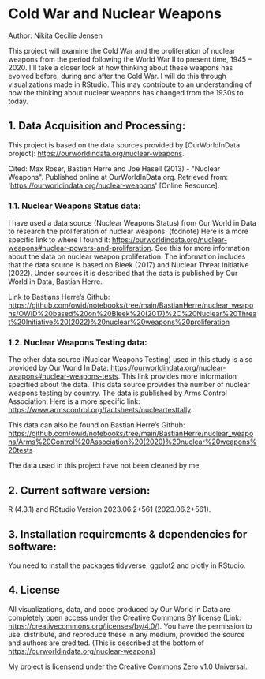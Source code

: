 # Cold War and Nuclear Weapons

Author: Nikita Cecilie Jensen

This project will examine the Cold War and the proliferation of nuclear weapons from the period following the World War II to present time, 1945 – 2020. I'll take a closer look at how thinking about these weapons has evolved before, during and after the Cold War. I will do this through visualizations made in RStudio. This may contribute to an understanding of how the thinking about nuclear weapons has changed from the 1930s to today.

## 1. Data Acquisition and Processing:
This project is based on the data sources provided by [OurWorldInData project]: https://ourworldindata.org/nuclear-weapons. 

Cited: Max Roser, Bastian Herre and Joe Hasell (2013) - "Nuclear Weapons". Published online at OurWorldInData.org. Retrieved from: 'https://ourworldindata.org/nuclear-weapons' [Online Resource].

### 1.1. Nuclear Weapons Status data:
I have used a data source (Nuclear Weapons Status) from Our World in Data to research the proliferation of nuclear weapons. (fodnote) Here is a more specific link to where I found it: https://ourworldindata.org/nuclear-weapons#nuclear-powers-and-proliferation. See this for more information about the data on nuclear weapon proliferation. The information includes that the data source is based on Bleek (2017) and Nuclear Threat Initiative (2022). Under sources it is described that the data is published by Our World in Data, Bastian Herre. 

Link to Bastians Herre’s Github:
https://github.com/owid/notebooks/tree/main/BastianHerre/nuclear_weapons/OWID%20based%20on%20Bleek%20(2017)%2C%20Nuclear%20Threat%20Initiative%20(2022)%20nuclear%20weapons%20proliferation

### 1.2. Nuclear Weapons Testing data:
The other data source (Nuclear Weapons Testing) used in this study is also provided by Our World In Data: https://ourworldindata.org/nuclear-weapons#nuclear-weapons-tests. This link provides more information specified about the data. This data source provides the number of nuclear weapons testing by country. The data is published by Arms Control Association. Here is a more specific link: https://www.armscontrol.org/factsheets/nucleartesttally. 

This data can also be found on Bastian Herre’s Github:
https://github.com/owid/notebooks/tree/main/BastianHerre/nuclear_weapons/Arms%20Control%20Association%20(2020)%20nuclear%20weapons%20tests

The data used in this project have not been cleaned by me.

## 2. Current software version:

R (4.3.1) and RStudio Version 2023.06.2+561 (2023.06.2+561).

## 3. Installation requirements & dependencies for software:

You need to install the packages tidyverse, ggplot2 and plotly in RStudio.

## 4. License

All visualizations, data, and code produced by Our World in Data are completely open access under the Creative Commons BY license (Link: https://creativecommons.org/licenses/by/4.0/). You have the permission to use, distribute, and reproduce these in any medium, provided the source and authors are credited. (This is described at the bottom of https://ourworldindata.org/nuclear-weapons)

My project is licensend under the Creative Commons Zero v1.0 Universal.
